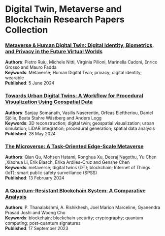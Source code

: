 # Digital Twin, Metaverse and Blockchain Research Papers Collection

### [Metaverse & Human Digital Twin: Digital Identity, Biometrics, and Privacy in the Future Virtual Worlds](https://www.mdpi.com/2818564)
<b>Authors</b>: Pietro Ruiu, Michele Nitti, Virginia Pilloni, Marinella Cadoni, Enrico Grosso and Mauro Fadda<br>
<b>Keywords</b>: Metaverse; Human Digital Twin; privacy; digital identity; wearable<br>
<b>Published</b>: 5 June 2024

### [Towards Urban Digital Twins: A Workflow for Procedural Visualization Using Geospatial Data](https://www.mdpi.com/2807496)
<b>Authors</b>: Sanjay Somanath, Vasilis Naserentin, Orfeas Eleftheriou, Daniel Sjölie, Beata Stahre Wästberg and Anders Logg<br>
<b>Keywords</b>: 3D reconstruction; digital twin; geospatial visualization; urban simulation; LiDAR integration; procedural generation; spatial data analysis<br>
<b>Published</b>: 28 May 2024

### [The Microverse: A Task-Oriented Edge-Scale Metaverse](https://www.mdpi.com/2676344)
<b>Authors</b>: Qian Qu, Mohsen Hatami, Ronghua Xu, Deeraj Nagothu, Yu Chen ,Xiaohua Li, Erik Blasch, Erika Ardiles-Cruz and Genshe Chen<br>
<b>Keywords</b>: metaverse; digital twins (DT); blockchain; Internet of Things (IoT); smart public safety surveillance (SPSS)<br>
<b>Published</b>: 13 February 2024

### [A Quantum-Resistant Blockchain System: A Comparative Analysis](https://www.mdpi.com/2483366)
<b>Authors</b>:  P. Thanalakshmi, A. Rishikhesh, Joel Marion Marceline, Gyanendra Prasad Joshi and Woong Cho<br>
<b>Keywords</b>: blockchain; blockchain security; cryptography; quantum computing; post-quantum signatures<br>
<b>Published</b>: 17 September 2023
